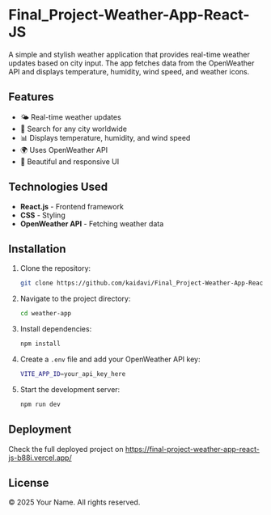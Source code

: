 # Final_Project-Weather-App-React-JS

A simple and stylish weather application that provides real-time weather updates based on city input. The app fetches data from the OpenWeather API and displays temperature, humidity, wind speed, and weather icons.

## Features
- 🌤 Real-time weather updates
- 🔎 Search for any city worldwide
- 📊 Displays temperature, humidity, and wind speed
- 🌍 Uses OpenWeather API
- 🎨 Beautiful and responsive UI

## Technologies Used
- **React.js** - Frontend framework
- **CSS** - Styling
- **OpenWeather API** - Fetching weather data

## Installation
1. Clone the repository:
   ```sh
   git clone https://github.com/kaidavi/Final_Project-Weather-App-React-JS.git
   ```
2. Navigate to the project directory:
   ```sh
   cd weather-app
   ```
3. Install dependencies:
   ```sh
   npm install
   ```
4. Create a `.env` file and add your OpenWeather API key:
   ```sh
   VITE_APP_ID=your_api_key_here
   ```
5. Start the development server:
   ```sh
   npm run dev
   ```
## Deployment
Check the full deployed project on https://final-project-weather-app-react-js-b88i.vercel.app/

## License
© 2025 Your Name. All rights reserved.

